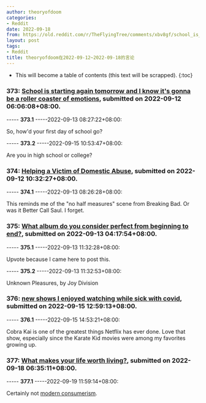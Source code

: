 ```yaml
---
author: theoryofdoom
categories:
- Reddit
date: 2022-09-18
from: https://old.reddit.com/r/TheFlyingTree/comments/xbv8gf/school_is_starting_again_tomorrow_and_i_know_its/
layout: post
tags:
- Reddit
title: theoryofdoom在2022-09-12~2022-09-18的言论
---
```


* This will become a table of contents (this text will be scrapped).
{:toc}

### 373: [School is starting again tomorrow and I know it's gonna be a roller coaster of emotions](https://old.reddit.com/r/TheFlyingTree/comments/xbv8gf/school_is_starting_again_tomorrow_and_i_know_its/), submitted on 2022-09-12 06:06:08+08:00.

----- __373.1__ -----2022-09-13 08:27:22+08:00:

So, how'd your first day of school go?

----- __373.2__ -----2022-09-15 10:53:47+08:00:

Are you in high school or college?

### 374: [Helping a Victim of Domestic Abuse](https://old.reddit.com/r/TheFlyingTree/comments/xc0zb9/helping_a_victim_of_domestic_abuse/), submitted on 2022-09-12 10:32:27+08:00.

----- __374.1__ -----2022-09-13 08:26:28+08:00:

This reminds me of the "no half measures" scene from Breaking Bad.  Or was it Better Call Saul.  I forget.

### 375: [What album do you consider perfect from beginning to end?](https://old.reddit.com/r/AskReddit/comments/xcmygg/what_album_do_you_consider_perfect_from_beginning/), submitted on 2022-09-13 04:17:54+08:00.

----- __375.1__ -----2022-09-13 11:32:28+08:00:

Upvote because I came here to post this.

----- __375.2__ -----2022-09-13 11:32:53+08:00:

Unknown Pleasures, by Joy Division

### 376: [new shows I enjoyed watching while sick with covid](https://old.reddit.com/r/TheFlyingTree/comments/xenofk/new_shows_i_enjoyed_watching_while_sick_with_covid/), submitted on 2022-09-15 12:59:13+08:00.

----- __376.1__ -----2022-09-15 14:53:21+08:00:

Cobra Kai is one of the greatest things Netflix has ever done.  Love that show, especially since the Karate Kid movies were among my favorites growing up.

### 377: [What makes your life worth living?](https://old.reddit.com/r/TheFlyingTree/comments/xgzqp0/what_makes_your_life_worth_living/), submitted on 2022-09-18 06:35:11+08:00.

----- __377.1__ -----2022-09-19 11:59:14+08:00:

Certainly not [modern consumerism](https://www.youtube.com/watch?v=U7VBR9F2H6Y&ab_channel=Mrsent123).

